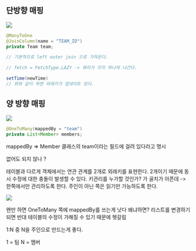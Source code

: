 
## 단방향 매핑

![](Pasted%20image%2020240821131721.png)

```java
@ManyToOne
@JoinColumn(name = "TEAM_ID")
private Team team;

// 기본적으로 left outer join 으로 가져온다.

// fetch = FetchType.LAZY -> 쿼리가 각각 하나씩 나간다.

setTime(newTime) 
// 위와 같이 하면 외래키가 업데이트 된다.
```

## 양 방향 매핑

![](Pasted%20image%2020240821132349.png)


```java
@OneToMany(mappedBy = "team")
private List<Member> members;
```

mappedBy => Member 클래스의 team이라는 필드에 걸려 있다라고 명시

없어도 되지 않나 ?

테이블과 다르게 객체에서는 연관 관계를 2개로 외래키를 표현한다.
2개이기 때문에 동시 수정에 대한 충돌이 발생할 수 있다.
키관리를 누가할 것인가? 가 골치가 아픈데 -> 한쪽에서만 관리하도록 한다.
주인이 아닌 쪽은 읽기만 가능하도록 한다.

![](Pasted%20image%2020240821133425.png)


왠만 하면 OneToMany 쪽에 mappedBy를 쓰는게 낫다
왜냐하면? 리스트를 변경하기되면 반대 테이블의 수정이 가해질 수 있기 때문에 헷갈림

1:N 중 N을 주인으로 만드는게 좋다.

1 = 팀
N = 멤버

